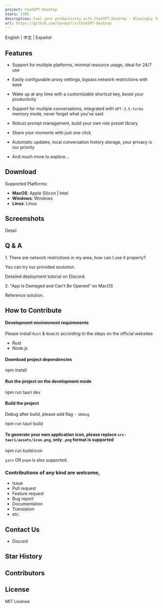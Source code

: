 ```yaml
---
project: ChatGPT-Desktop
stars: 1705
description: Fuel your productivity with ChatGPT-Desktop - Blazingly fast and supercharged!
url: https://github.com/Synaptrix/ChatGPT-Desktop
---
```


  

English | 中文 | Español

  

Features
--------

-   Support for multiple platforms, minimal resource usage, ideal for 24/7 use
    
-   Easily configurable proxy settings, bypass network restrictions with ease
    
-   Wake up at any time with a customizable shortcut key, boost your productivity
    
-   Support for multiple conversations, integrated with `GPT-3.5-turbo` memory mode, never forget what you've said
    
-   Robust prompt management, build your own role preset library
    
-   Share your moments with just one click
    
-   Automatic updates, local conversation history storage, your privacy is our priority
    
-   And much more to explore...
    

Download
--------

Supported Platforms:

-   **MacOS**: Apple Silicon | Intel
-   **Windows**: Windows
-   **Linux**: Linux

Screenshots
-----------

Detail

Q & A
-----

1\. There are network restrictions in my area, how can I use it properly?

You can try our provided soulution.

Detailed deployment tutorial on Discord.

2\. "App Is Damaged and Can't Be Opened" on MacOS

Reference solution.

How to Contribute
-----------------

#### Development environment requirements

Please install `Rust` & `NodeJS` according to the steps on the official websites

-   Rust
-   Node.js

#### Download project dependencies

npm install

#### Run the project on the development mode

npm run tauri dev

#### Build the project

Debug after build, please add flag `--debug`

npm run tauri build

#### To generate your own application icon, please replace `src-tauri/assets/icon.png`, only `.png` format is supported

npm run build:icon

`yarn` OR `pnpm` is also supported.

### Contributions of any kind are welcome,

-   Issue
-   Pull request
-   Feature request
-   Bug report
-   Documentation
-   Translation
-   etc.

Contact Us
----------

-   Discord

Star History
------------

Contributors
------------

License
-------

MIT License
